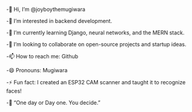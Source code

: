 -👋 Hi, I’m @joyboythemugiwara

-👀 I’m interested in backend development.

-🌱 I’m currently learning Django, neural networks, and the MERN stack.

-💞️ I’m looking to collaborate on open-source projects and startup ideas.

-📫 How to reach me: Github

-😄 Pronouns: Mugiwara

-⚡ Fun fact: I created an ESP32 CAM scanner and taught it to recognize faces!

-📜 “One day or Day one. You decide.”

<!---
joyboythemugiwara/joyboythemugiwara is a ✨ special ✨ repository because its `README.md` (this file) appears on your GitHub profile.
You can click the Preview link to take a look at your changes.
--->

